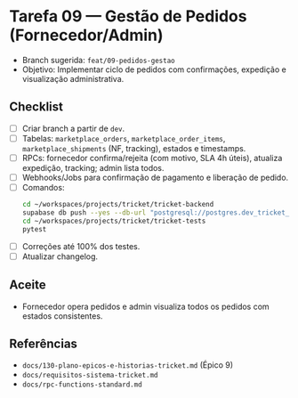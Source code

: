 # Tarefa 09 — Gestão de Pedidos (Fornecedor/Admin)

- Branch sugerida: `feat/09-pedidos-gestao`
- Objetivo: Implementar ciclo de pedidos com confirmações, expedição e visualização administrativa.

## Checklist
- [ ] Criar branch a partir de `dev`.
- [ ] Tabelas: `marketplace_orders`, `marketplace_order_items`, `marketplace_shipments` (NF, tracking), estados e timestamps.
- [ ] RPCs: fornecedor confirma/rejeita (com motivo, SLA 4h úteis), atualiza expedição, tracking; admin lista todos.
- [ ] Webhooks/Jobs para confirmação de pagamento e liberação de pedido.
- [ ] Comandos:
  ```bash
  cd ~/workspaces/projects/tricket/tricket-backend
  supabase db push --yes --db-url "postgresql://postgres.dev_tricket_tenant:yMepPcxVCBDa3NB1yx0Q8Fxh5DpweaYvXVP7W5AH@localhost:5408/postgres"
  cd ~/workspaces/projects/tricket/tricket-tests
  pytest
  ```
- [ ] Correções até 100% dos testes.
- [ ] Atualizar changelog.

## Aceite
- Fornecedor opera pedidos e admin visualiza todos os pedidos com estados consistentes.

## Referências
- `docs/130-plano-epicos-e-historias-tricket.md` (Épico 9)
- `docs/requisitos-sistema-tricket.md`
- `docs/rpc-functions-standard.md`
